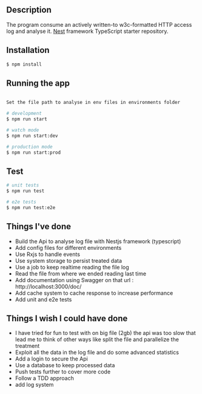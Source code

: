 ## Description
The program consume an actively written-to w3c-formatted HTTP access log and analyse it.
[Nest](https://github.com/nestjs/nest) framework TypeScript starter repository.

## Installation

```bash
$ npm install
```

## Running the app

```bash

Set the file path to analyse in env files in environments folder

# development
$ npm run start

# watch mode
$ npm run start:dev

# production mode
$ npm run start:prod
```

## Test

```bash
# unit tests
$ npm run test

# e2e tests
$ npm run test:e2e

```
## Things I've done
- Build the Api to analyse log file with Nestjs framework (typescript)
- Add config files for different environments
- Use Rxjs to handle events
- Use system storage to persist treated data
- Use a job to keep realtime reading the file log
- Read the file from where we ended reading last time
- Add documentation using Swagger on that url : http://localhost:3000/doc/
- Add cache system to cache response to increase performance 
- Add unit and e2e tests

## Things I wish I could have done
- I have tried for fun to test with on big file (2gb) the api was too slow that lead me to think of other ways like
  split the file and parallelize the treatment
- Exploit all the data in the log file and do some advanced statistics
- Add a login to secure the Api
- Use a database to keep processed data  
- Push tests further to cover more code
- Follow a TDD approach
- add log system 
